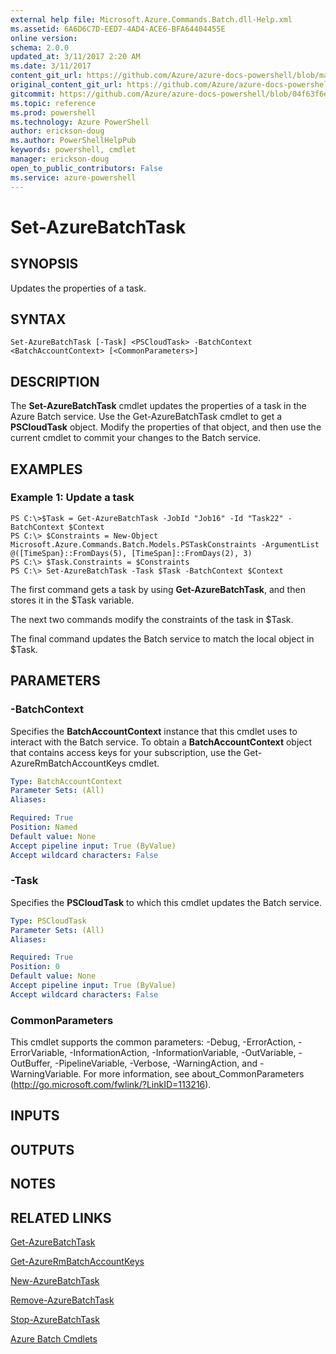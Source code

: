 ```yaml
---
external help file: Microsoft.Azure.Commands.Batch.dll-Help.xml
ms.assetid: 6A6D6C7D-EED7-4AD4-ACE6-BFA64404455E
online version: 
schema: 2.0.0
updated_at: 3/11/2017 2:20 AM
ms.date: 3/11/2017
content_git_url: https://github.com/Azure/azure-docs-powershell/blob/master/azureps-cmdlets-docs/ResourceManager/AzureRM.Batch/v2.7.0/Set-AzureBatchTask.md
original_content_git_url: https://github.com/Azure/azure-docs-powershell/blob/master/azureps-cmdlets-docs/ResourceManager/AzureRM.Batch/v2.7.0/Set-AzureBatchTask.md
gitcommit: https://github.com/Azure/azure-docs-powershell/blob/04f63f6e685743ace2c57eb157574e34e8610b1c/azureps-cmdlets-docs/ResourceManager/AzureRM.Batch/v2.7.0/Set-AzureBatchTask.md
ms.topic: reference
ms.prod: powershell
ms.technology: Azure PowerShell
author: erickson-doug
ms.author: PowerShellHelpPub
keywords: powershell, cmdlet
manager: erickson-doug
open_to_public_contributors: False
ms.service: azure-powershell
---
```


# Set-AzureBatchTask

## SYNOPSIS
Updates the properties of a task.

## SYNTAX

```
Set-AzureBatchTask [-Task] <PSCloudTask> -BatchContext <BatchAccountContext> [<CommonParameters>]
```

## DESCRIPTION
The **Set-AzureBatchTask** cmdlet updates the properties of a task in the Azure Batch service.
Use the Get-AzureBatchTask cmdlet to get a **PSCloudTask** object.
Modify the properties of that object, and then use the current cmdlet to commit your changes to the Batch service.

## EXAMPLES

### Example 1: Update a task
```
PS C:\>$Task = Get-AzureBatchTask -JobId "Job16" -Id "Task22" -BatchContext $Context
PS C:\> $Constraints = New-Object Microsoft.Azure.Commands.Batch.Models.PSTaskConstraints -ArgumentList @([TimeSpan}::FromDays(5), [TimeSpan]::FromDays(2), 3)
PS C:\> $Task.Constraints = $Constraints
PS C:\> Set-AzureBatchTask -Task $Task -BatchContext $Context
```

The first command gets a task by using **Get-AzureBatchTask**, and then stores it in the $Task variable.

The next two commands modify the constraints of the task in $Task.

The final command updates the Batch service to match the local object in $Task.

## PARAMETERS

### -BatchContext
Specifies the **BatchAccountContext** instance that this cmdlet uses to interact with the Batch service.
To obtain a **BatchAccountContext** object that contains access keys for your subscription, use the Get-AzureRmBatchAccountKeys cmdlet.

```yaml
Type: BatchAccountContext
Parameter Sets: (All)
Aliases: 

Required: True
Position: Named
Default value: None
Accept pipeline input: True (ByValue)
Accept wildcard characters: False
```

### -Task
Specifies the **PSCloudTask** to which this cmdlet updates the Batch service.

```yaml
Type: PSCloudTask
Parameter Sets: (All)
Aliases: 

Required: True
Position: 0
Default value: None
Accept pipeline input: True (ByValue)
Accept wildcard characters: False
```

### CommonParameters
This cmdlet supports the common parameters: -Debug, -ErrorAction, -ErrorVariable, -InformationAction, -InformationVariable, -OutVariable, -OutBuffer, -PipelineVariable, -Verbose, -WarningAction, and -WarningVariable. For more information, see about_CommonParameters (http://go.microsoft.com/fwlink/?LinkID=113216).

## INPUTS

## OUTPUTS

## NOTES

## RELATED LINKS

[Get-AzureBatchTask](xref:ResourceManager/AzureRM.Batch/v2.7.0/Get-AzureBatchTask.md)

[Get-AzureRmBatchAccountKeys](xref:ResourceManager/AzureRM.Batch/v2.7.0/Get-AzureRmBatchAccountKeys.md)

[New-AzureBatchTask](xref:ResourceManager/AzureRM.Batch/v2.7.0/New-AzureBatchTask.md)

[Remove-AzureBatchTask](xref:ResourceManager/AzureRM.Batch/v2.7.0/Remove-AzureBatchTask.md)

[Stop-AzureBatchTask](xref:ResourceManager/AzureRM.Batch/v2.7.0/Stop-AzureBatchTask.md)

[Azure Batch Cmdlets](xref:ResourceManager/AzureRM.Batch/v2.7.0/AzureRM.Batch.md)


